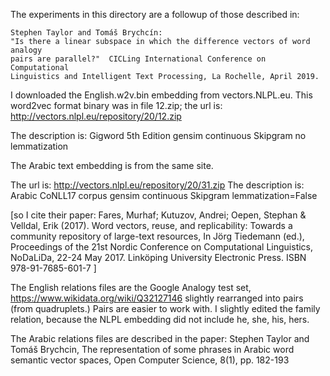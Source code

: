The experiments in this directory are a followup of those described in:

    Stephen Taylor and Tomáš Brychcín:
    "Is there a linear subspace in which the difference vectors of word analogy 
    pairs are parallel?"  CICLing International Conference on Computational 
    Linguistics and Intelligent Text Processing, La Rochelle, April 2019. 

I downloaded the English.w2v.bin embedding from vectors.NLPL.eu.
This word2vec format binary  was in file 12.zip; the url is:
    http://vectors.nlpl.eu/repository/20/12.zip

The description is:
    Gigword 5th Edition gensim continuous Skipgram no lemmatization

The Arabic text embedding is from the same site.

The url is:
    http://vectors.nlpl.eu/repository/20/31.zip
The description is:
    Arabic CoNLL17 corpus gensim continuous Skipgram lemmatization=False

[so I cite their paper:
Fares, Murhaf; Kutuzov, Andrei; Oepen, Stephan & Velldal, Erik (2017). Word vectors, reuse, and replicability: Towards a community repository of large-text resources, In Jörg Tiedemann (ed.), Proceedings of the 21st Nordic Conference on Computational Linguistics, NoDaLiDa, 22-24 May 2017. Linköping University Electronic Press. ISBN 978-91-7685-601-7
]

The English relations files are the Google Analogy test set, 
    https://www.wikidata.org/wiki/Q32127146
slightly rearranged into pairs (from quadruplets.)
Pairs are easier to work with.
I slightly edited the family relation, because the NLPL embedding did not 
include he, she, his, hers.   

The Arabic relations files are described in the paper:
Stephen Taylor and Tomáš Brychcin, The representation of some phrases in Arabic word semantic vector spaces, Open Computer Science, 8(1), pp. 182-193


